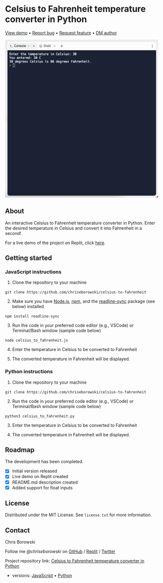 # Celsius to Fahrenheit temperature converter in Python

[View demo](https://replit.com/@chriseborowski/Celsius-to-Fahrenheit-temperature-converter) • [Report bug](https://github.com/chriseborowski/celsius-to-fahrenheit/issues) • [Request feature](https://github.com/chriseborowski/celsius-to-fahrenheit/issues) • [DM author](https://twitter.com/chriseborowski)

![Live demo](https://github.com/chriseborowski/celsius-to-fahrenheit/blob/main/live-demo.png)

## About

An interactive Celsius to Fahrenheit temperature converter in Python. Enter the desired temperature in Celsius and convert it into Fahrenheit in a second!

For a live demo of the project on Replit, click [here](https://replit.com/@chriseborowski/Celsius-to-Fahrenheit-temperature-converter).

## Getting started

### JavaScript instructions

1. Clone the repository to your machine

`git clone https://github.com/chriseborowski/celsius-to-fahrenheit`

2. Make sure you have [Node.js](https://nodejs.org/en), [npm](https://www.npmjs.com/), and the [readline-sync](https://github.com/anseki/readline-sync) package (see below) installed

`npm install readline-sync`

3. Run the code in your preferred code editor (e.g., VSCode) or Terminal/Bash window (sample code below)

`node celsius_to_fahrenheit.js`

4. Enter the temperature in Celsius to be converted to Fahrenheit

5. The converted temperature in Fahrenheit will be displayed.

### Python instructions

1. Clone the repository to your machine

`git clone https://github.com/chriseborowski/celsius-to-fahrenheit`

2. Run the code in your preferred code editor (e.g., VSCode) or Terminal/Bash window (sample code below)

`python3 celsius_to_fahrenheit.py`

3. Enter the temperature in Celsius to be converted to Fahrenheit

4. The converted temperature in Fahrenheit will be displayed.

## Roadmap

The development has been completed.

- [x] Initial version released 
- [x] Live demo on Replit created 
- [x] README.md description created
- [x] Added support for float inputs

## License

Distributed under the MIT License. See `license.txt` for more information.

## Contact

Chris Borowski

Follow me *@chriseborowski* on [GitHub](https://github.com/chriseborowski) / [Replit](https://replit.com/@chriseborowski/) / [Twitter](https://twitter.com/chriseborowski)

Project repository link: [Celsius to Fahrenheit temperature converter in Python](https://github.com/chriseborowski/celsius-to-fahrenheit)
* versions: [JavaScript](https://github.com/chriseborowski/celsius-to-fahrenheit/blob/main/celsius_to_fahrenheit.js) • [Python](https://github.com/chriseborowski/celsius-to-fahrenheit/blob/main/celsius_to_fahrenheit.py)
